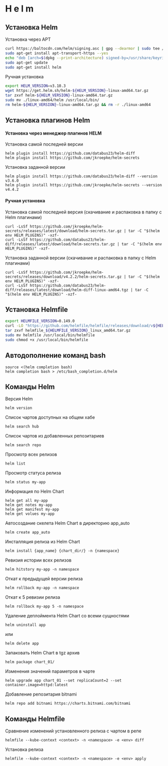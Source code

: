 # H e l m



## Установка Helm
Установка через APT
```bash
curl https://baltocdn.com/helm/signing.asc | gpg --dearmor | sudo tee /usr/share/keyrings/helm.gpg > /dev/null
sudo apt-get install apt-transport-https --yes
echo "deb [arch=$(dpkg --print-architecture) signed-by=/usr/share/keyrings/helm.gpg] https://baltocdn.com/helm/stable/debian/ all main" | sudo tee /etc/apt/sources.list.d/helm-stable-debian.list
sudo apt-get update
sudo apt-get install helm
```
Ручная установка
```bash
export HELM_VERSION=v3.10.3
wget https://get.helm.sh/helm-${HELM_VERSION}-linux-amd64.tar.gz
tar zxvf helm-${HELM_VERSION}-linux-amd64.tar.gz
sudo mv ./linux-amd64/helm /usr/local/bin/
rm helm-${HELM_VERSION}-linux-amd64.tar.gz && rm -r ./linux-amd64
```


## Установка плагинов Helm
#### Установка через менеджер плагинов HELM
Установка самой последней версии
```
helm plugin install https://github.com/databus23/helm-diff
helm plugin install https://github.com/jkroepke/helm-secrets
```
Установка заданной версии
```
helm plugin install https://github.com/databus23/helm-diff --version v3.6.0
helm plugin install https://github.com/jkroepke/helm-secrets --version v4.4.2
```
#### Ручная установка
Установка самой последней версия (скачивание и распаковка в папку с Helm плагинами)
```
curl -LsSf https://github.com/jkroepke/helm-secrets/releases/latest/download/helm-secrets.tar.gz | tar -C "$(helm env HELM_PLUGINS)" -xzf-
curl -LsSf https://github.com/databus23/helm-diff/releases/latest/download/helm-secrets.tar.gz | tar -C "$(helm env HELM_PLUGINS)" -xzf-
```
Установка заданной версии (скачивание и распаковка в папку с Helm плагинами)
```
curl -LsSf https://github.com/jkroepke/helm-secrets/releases/download/v4.2.2/helm-secrets.tar.gz | tar -C "$(helm env HELM_PLUGINS)" -xzf-
curl -LsSf https://github.com/databus23/helm-diff/releases/latest/download/helm-diff-linux-amd64.tgz | tar -C "$(helm env HELM_PLUGINS)" -xzf-
```


## Установка Helmfile
```bash
export HELMFILE_VERSION=0.149.0
curl -LO "https://github.com/helmfile/helmfile/releases/download/v${HELMFILE_VERSION}/helmfile_${HELMFILE_VERSION}_linux_amd64.tar.gz"
tar zxvf helmfile_${HELMFILE_VERSION}_linux_amd64.tar.gz
sudo mv helmfile /usr/local/bin/helmfile
sudo chmod +x /usr/local/bin/helmfile
```

## Автодополнение команд bash
```
source <(helm completion bash)
helm completion bash > /etc/bash_completion.d/helm
```

## Команды Helm
Версия Helm
```
helm version 
```
Список чартов доступных на общем хабе
```
helm search hub
```
Список чартов из добавленных репозитариев
```
helm search repo
```
Просмотр всех релизов 
```
helm list
```
Просмотр статуса релиза
```
helm status my-app
```
Информация по Helm Chart
```
helm get all my-app
helm get notes my-app
helm get manifest my-app
helm get volues my-app
```
Автосоздание скелета Helm Chart в директорию app_auto
```
helm create app_auto
```
Инсталляция релиза из Helm Chart
```
helm install {app_name} {chart_dir/} -n {namespace}
```
Ревизия истории всех релизов
```
helm hitstory my-app -n namespace
```
Откат к предыдущей версии релиза
```
helm rollback my-app -n namespace
```
Откат к 5 ревизии релиза
```
helm rollback my-app 5 -n namespace
```
Удаление деплоймента Helm Chart со всеми сущностями 
```
helm uninstall app
```
или
```
helm delete app
```
Запаковать Helm Chart в tgz архив
```
helm package chart_01/
```
Изменения значений параметров в чарте
```
helm upgrade app chart_01 --set replicaCount=2 --set container.image=httpd:latest
```
Добавление репозитария bitnami
```
helm repo add bitnami https://charts.bitnami.com/bitnami
```

## Команды Helmfile
Сравнение изменений установленного релиза с чартом в репе
```
helmfile --kube-context <context> -n <namespace> -e <env> diff
```
Установка релиза
```
helmfile --kube-context <context> -n <namespace> -e <env> apply
```





